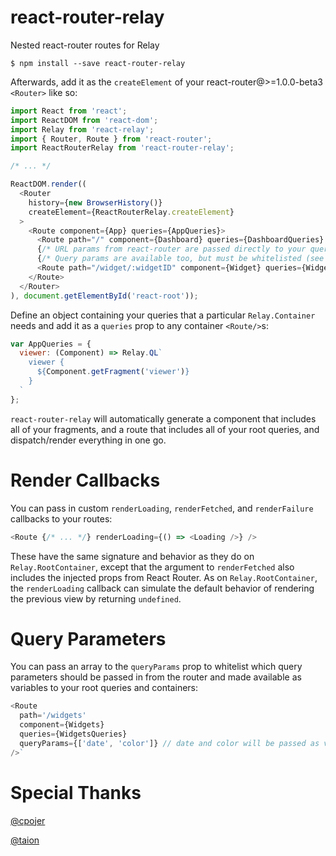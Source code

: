 react-router-relay
=========================
Nested react-router routes for Relay

    $ npm install --save react-router-relay

Afterwards, add it as the `createElement` of your react-router@>=1.0.0-beta3
`<Router>` like so:

```js
import React from 'react';
import ReactDOM from 'react-dom';
import Relay from 'react-relay';
import { Router, Route } from 'react-router';
import ReactRouterRelay from 'react-router-relay';

/* ... */

ReactDOM.render((
  <Router
    history={new BrowserHistory()}
    createElement={ReactRouterRelay.createElement}
  >
    <Route component={App} queries={AppQueries}>
      <Route path="/" component={Dashboard} queries={DashboardQueries} />
      {/* URL params from react-router are passed directly to your query.      */}
      {/* Query params are available too, but must be whitelisted (see below). */}
      <Route path="/widget/:widgetID" component={Widget} queries={WidgetQueries} />
    </Route>
  </Router>
), document.getElementById('react-root'));
```

Define an object containing your queries that a particular `Relay.Container`
needs and add it as a `queries` prop to any container `<Route/>`s:

```js
var AppQueries = {
  viewer: (Component) => Relay.QL`
    viewer {
      ${Component.getFragment('viewer')}
    }
  `
};
```

`react-router-relay` will automatically generate a component that includes all
of your fragments, and a route that includes all of your root queries,
and dispatch/render everything in one go.

# Render Callbacks

You can pass in custom `renderLoading`, `renderFetched`, and `renderFailure`
callbacks to your routes:

```js
<Route {/* ... */} renderLoading={() => <Loading />} />
```

These have the same signature and behavior as they do on `Relay.RootContainer`,
except that the argument to `renderFetched` also includes the injected props
from React Router. As on `Relay.RootContainer`, the `renderLoading` callback
can simulate the default behavior of rendering the previous view by returning
`undefined`.

# Query Parameters

You can pass an array to the `queryParams` prop to whitelist which query
parameters should be passed in from the router and made available as
variables to your root queries and containers:

```js
<Route
  path='/widgets'
  component={Widgets}
  queries={WidgetsQueries}
  queryParams={['date', 'color']} // date and color will be passed as variables
/>`
```

# Special Thanks

[@cpojer](https://github.com/cpojer)

[@taion](https://github.com/taion)
